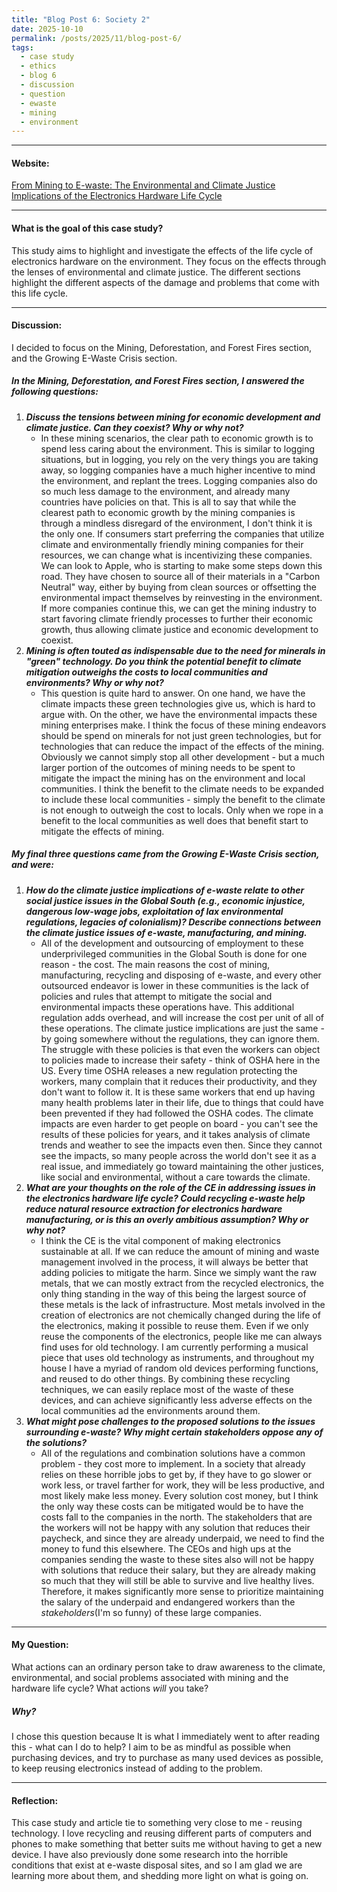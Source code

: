 ```yaml
---
title: "Blog Post 6: Society 2"
date: 2025-10-10
permalink: /posts/2025/11/blog-post-6/
tags:
  - case study
  - ethics
  - blog 6
  - discussion
  - question
  - ewaste
  - mining
  - environment
---
```


_____

#### Website:
[From Mining to E-waste: The Environmental and Climate Justice Implications of the Electronics Hardware Life Cycle](https://mit-serc.pubpub.org/pub/w9ht6hue/release/5?readingCollection=ca73f7c0)

---
#### What is the goal of this case study?
This study aims to highlight and investigate the effects of the life cycle of electronics hardware on the environment. They focus on the effects through the lenses of environmental and climate justice. The different sections highlight the different aspects of the damage and problems that come with this life cycle. 


---
#### Discussion:
I decided to focus on the Mining, Deforestation, and Forest Fires section, and the Growing E-Waste Crisis section. 

##### In the Mining, Deforestation, and Forest Fires section, I answered the following questions:
1. ***Discuss the tensions between mining for economic development and climate justice. Can they coexist? Why or why not?***
	- In these mining scenarios, the clear path to economic growth is to spend less caring about the environment. This is similar to logging situations, but in logging, you rely on the very things you are taking away, so logging companies have a much higher incentive to mind the environment, and replant the trees. Logging companies also do so much less damage to the environment, and already many countries have policies on that. This is all to say that while the clearest path to economic growth by the mining companies is through a mindless disregard of the environment, I don't think it is the only one. If consumers start preferring the companies that utilize climate and environmentally friendly mining companies for their resources, we can change what is incentivizing these companies. We can look to Apple, who is starting to make some steps down this road. They have chosen to source all of their materials in a "Carbon Neutral" way, either by buying from clean sources or offsetting the environmental impact themselves by reinvesting in the environment. If more companies continue this, we can get the mining industry to start favoring climate friendly processes to further their economic growth, thus allowing climate justice and economic development to coexist.
2. ***Mining is often touted as indispensable due to the need for minerals in "green" technology. Do you think the potential benefit to climate mitigation outweighs the costs to local communities and environments? Why or why not?***
	- This question is quite hard to answer. On one hand, we have the climate impacts these green technologies give us, which is hard to argue with. On the other, we have the environmental impacts these mining enterprises make. I think the focus of these mining endeavors should be spend on minerals for not just green technologies, but for technologies that can reduce the impact of the effects of the mining. Obviously we cannot simply stop all other development - but a much larger portion of the outcomes of mining needs to be spent to mitigate the impact the mining has on the environment and local communities. I think the benefit to the climate needs to be expanded to include these local communities - simply the benefit to the climate is not enough to outweigh the cost to locals. Only when we rope in a benefit to the local communities as well does that benefit start to mitigate the effects of mining.


##### My final three questions came from the Growing E-Waste Crisis section, and were:
1. ***How do the climate justice implications of e-waste relate to other social justice issues in the Global South (e.g., economic injustice, dangerous low-wage jobs, exploitation of lax environmental regulations, legacies of colonialism)? Describe connections between the climate justice issues of e-waste, manufacturing, and mining.***
	- All of the development and outsourcing of employment to these underprivileged communities in the Global South is done for one reason - the cost. The main reasons the cost of mining, manufacturing, recycling and disposing of e-waste, and every other outsourced endeavor is lower in these communities is the lack of policies and rules that attempt to mitigate the social and environmental impacts these operations have. This additional regulation adds overhead, and will increase the cost per unit of all of these operations. The climate justice implications are just the same - by going somewhere without the regulations, they can ignore them. The struggle with these policies is that even the workers can object to policies made to increase their safety - think of OSHA here in the US. Every time OSHA releases a new regulation protecting the workers, many complain that it reduces their productivity, and they don't want to follow it. It is these same workers that end up having many health problems later in their life, due to things that could have been prevented if they had followed the OSHA codes. The climate impacts are even harder to get people on board - you can't see the results of these policies for years, and it takes analysis of climate trends and weather to see the impacts even then. Since they cannot see the impacts, so many people across the world don't see it as a real issue, and immediately go toward maintaining the other justices, like social and environmental, without a care towards the climate.
2. ***What are your thoughts on the role of the CE in addressing issues in the electronics hardware life cycle? Could recycling e-waste help reduce natural resource extraction for electronics hardware manufacturing, or is this an overly ambitious assumption? Why or why not?***
	- I think the CE is the vital component of making electronics sustainable at all. If we can reduce the amount of mining and waste management involved in the process, it will always be better that adding policies to mitigate the harm. Since we simply want the raw metals, that we can mostly extract from the recycled electronics, the only thing standing in the way of this being the largest source of these metals is the lack of infrastructure. Most metals involved in the creation of electronics are not chemically changed during the life of the electronics, making it possible to reuse them. Even if we only reuse the components of the electronics, people like me can always find uses for old technology. I am currently performing a musical piece that uses old technology as instruments, and throughout my house I have a myriad of random old devices performing functions, and reused to do other things. By combining these recycling techniques, we can easily replace most of the waste of these devices, and can achieve significantly less adverse effects on the local communities ad the environments around them.
3. ***What might pose challenges to the proposed solutions to the issues surrounding e-waste? Why might certain stakeholders oppose any of the solutions?***
	- All of the regulations and combination solutions have a common problem - they cost more to implement. In a society that already relies on these horrible jobs to get by, if they have to go slower or work less, or travel farther for work, they will be less productive, and most likely make less money. Every solution cost money, but I think the only way these costs can be mitigated would be to have the costs fall to the companies in the north. The stakeholders that are the workers will not be happy with any solution that reduces their paycheck, and since they are already underpaid, we need to find the money to fund this elsewhere. The CEOs and high ups at the companies sending the waste to these sites also will not be happy with solutions that reduce their salary, but they are already making so much that they will still be able to survive and live healthy lives. Therefore, it makes significantly more sense to prioritize maintaining the salary of the underpaid and endangered workers than the *stakeholders*(I'm so funny) of these large companies. 

---
#### My Question:
What actions can an ordinary person take to draw awareness to the climate, environmental, and social problems associated with mining and the hardware life cycle? What actions *will* you take?


##### Why?
 I chose this question because It is what I immediately went to after reading this - what can I do to help? I aim to be as mindful as possible when purchasing devices, and try to purchase as many used devices as possible, to keep reusing electronics instead of adding to the problem.

---
#### Reflection:
This case study and article tie to something very close to me - reusing technology. I love recycling and reusing different parts of computers and phones to make something that better suits me without having to get a new device. I have also previously done some research into the horrible conditions that exist at e-waste disposal sites, and so I am glad we are learning more about them, and shedding more light on what is going on.
